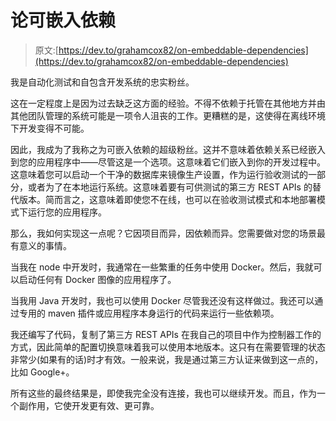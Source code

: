 # 论可嵌入依赖

> 原文:[https://dev.to/grahamcox82/on-embeddable-dependencies](https://dev.to/grahamcox82/on-embeddable-dependencies)

我是自动化测试和自包含开发系统的忠实粉丝。

这在一定程度上是因为过去缺乏这方面的经验。不得不依赖于托管在其他地方并由其他团队管理的系统可能是一项令人沮丧的工作。更糟糕的是，这使得在离线环境下开发变得不可能。

因此，我成为了我称之为可嵌入依赖的超级粉丝。这并不意味着依赖关系已经嵌入到您的应用程序中——尽管这是一个选项。这意味着它们嵌入到你的开发过程中。这意味着您可以启动一个干净的数据库来镜像生产设置，作为运行验收测试的一部分，或者为了在本地运行系统。这意味着要有可供测试的第三方 REST APIs 的替代版本。简而言之，这意味着即使您不在线，也可以在验收测试模式和本地部署模式下运行您的应用程序。

那么，我如何实现这一点呢？它因项目而异，因依赖而异。您需要做对您的场景最有意义的事情。

当我在 node 中开发时，我通常在一些繁重的任务中使用 Docker。然后，我就可以启动任何有 Docker 图像的应用程序了。

当我用 Java 开发时，我也可以使用 Docker 尽管我还没有这样做过。我还可以通过专用的 maven 插件或应用程序本身运行的代码来运行一些依赖项。

我还编写了代码，复制了第三方 REST APIs 在我自己的项目中作为控制器工作的方式，因此简单的配置切换意味着我可以使用本地版本。这只有在需要管理的状态非常少(如果有的话)时才有效。一般来说，我是通过第三方认证来做到这一点的，比如 Google+。

所有这些的最终结果是，即使我完全没有连接，我也可以继续开发。而且，作为一个副作用，它使开发更有效、更可靠。